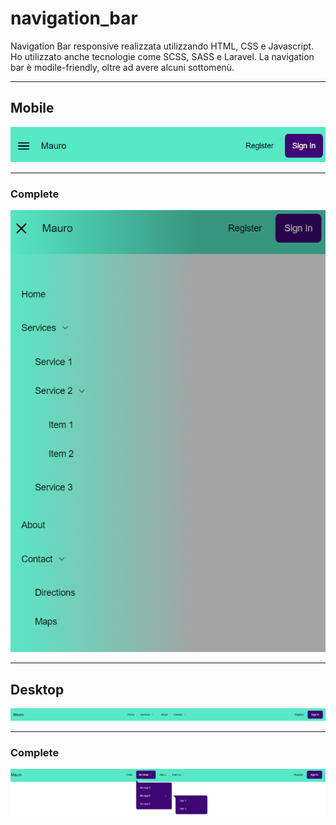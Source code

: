 # navigation_bar
 
Navigation Bar responsive realizzata utilizzando HTML, CSS e Javascript.
Ho utilizzato anche tecnologie come SCSS, SASS e Laravel. 
La navigation bar è modile-friendly, oltre ad avere alcuni sottomenù.

---
## Mobile

![mobile](img/mobile.png)

---

### Complete

![complete_desktop](img/complete_mobile.png)

---

## Desktop

![desktop](img/desktop.png)

---

### Complete

![gesture](img/gesture.png)